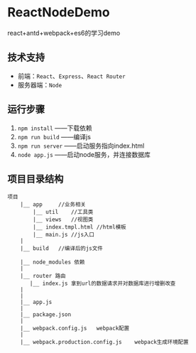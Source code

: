 # ReactNodeDemo
react+antd+webpack+es6的学习demo

## 技术支持
- 前端：`React`、`Express`、`React Router`
- 服务器端：`Node`


## 运行步骤
1. `npm install`  ——下载依赖
2. `npm run build` ——编译js
3. `npm run server`  ——启动服务指向index.html
4. `node app.js` ——启动node服务，并连接数据库


## 项目目录结构

```
项目
    |__ app     //业务相关
        |__ util    //工具类
        |__ views   //视图类
        |__ index.tmpl.html //html模板
        |__ main.js //js入口
    |
    |__ build   //编译后的js文件
     
    |__ node_modules 依赖
    |
    |__ router 路由
       |__ index.js 拿到url的数据请求并对数据库进行增删改查
    |
    |
    |__ app.js  
    |
    |__ package.json 
    |
    |__ webpack.config.js   webpack配置
    |
    |__ webpack.production.config.js    webpack生成环境配置
           

```